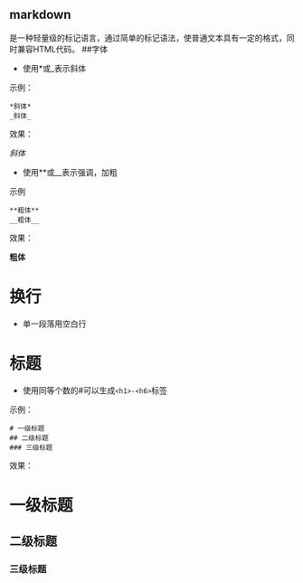 markdown
--- 
是一种轻量级的标记语言，通过简单的标记语法，使普通文本具有一定的格式，同时兼容HTML代码。
##字体

* 使用*或_表示斜体

示例：

    *斜体*
    _斜体_

效果：

*斜体*

* 使用**或__表示强调，加粗

示例

    **粗体**
    __粗体__

效果：

**粗体**


    
**换行**
===
* 单一段落用空白行

**标题**
======
* 使用同等个数的#可以生成`<h1>-<h6>`标签

示例：

    # 一级标题
    ## 二级标题
    ### 三级标题

效果：

# 一级标题
## 二级标题
### 三级标题